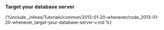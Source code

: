 <!-- usedin: [ _rails/Tutorials] - post: -->


### Target your database server



{%include _inlines/Tutorials/common/2013-01-20-whenever/code_2013-01-20-whenever_target-your-database-server-v.md %}




